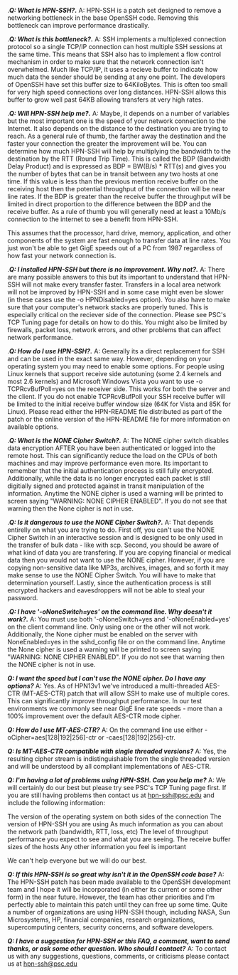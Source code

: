 .***Q: What is HPN-SSH?.***
A: HPN-SSH is a patch set designed to remove a networking bottleneck in the base OpenSSH code. Removing this bottleneck can improve performance drastically.

.***Q: What is this bottleneck?.***
A: SSH implements a multiplexed connection protocol so a single TCP/IP connection can host multiple SSH sessions at the same time. This means that SSH also has to implement a flow control mechanism in order to make sure that the network connection isn't overwhelmed. Much like TCP/IP, it uses a recieve buffer to indicate how much data the sender should be sending at any one point. The developers of OpenSSH have set this buffer size to 64KiloBytes. This is often too small for very high speed connections over long distances. HPN-SSH allows this buffer to grow well past 64KB allowing transfers at very high rates.

.***Q: Will HPN-SSH help me?.***
A: Maybe, it depends on a number of variables but the most important one is the speed of your network connection to the Internet. It also depends on the distance to the destination you are trying to reach. As a general rule of thumb, the farther away the destination and the faster your connection the greater the improvement will be. You can determine how much HPN-SSH will help by multiplying the bandwidth to the destination by the RTT (Round Trip Time). This is called the BDP (Bandwidth Delay Product) and is expressed as BDP = BW(B/s) * RTT(s) and gives you the number of bytes that can be in transit between any two hosts at one time. If this value is less than the previous mention receive buffer on the receiving host then the potential throughput of the connection will be near line rates. If the BDP is greater than the receive buffer the throughput will be limited in direct proportion to the difference between the BDP and the receive buffer. As a rule of thumb you will generally need at least a 10Mb/s connection to the internet to see a benefit from HPN-SSH.

This assumes that the processor, hard drive, memory, application, and other components of the system are fast enough to transfer data at line rates. You just won't be able to get GigE speeds out of a PC from 1987 regardless of how fast your network connection is.

.***Q: I installed HPN-SSH but there is no improvement. Why not?.***
A: There are many possible answers to this but its important to understand that HPN-SSH will not make every transfer faster. Transfers in a local area network will not be improved by HPN-SSH and in some case might even be slower (in these cases use the -o HPNDisabled=yes option). You also have to make sure that your computer's network stacks are properly tuned. This is especially critical on the reciever side of the connection. Please see PSC's TCP Tuning page for details on how to do this. You might also be limited by firewalls, packet loss, network errors, and other problems that can affect network performance.

.***Q: How do I use HPN-SSH?.***
A: Generally its a direct replacement for SSH and can be used in the exact same way. However, depending on your operating system you may need to enable some options. For people using Linux kernels that support receive side autotuning (some 2.4 kernels and most 2.6 kernels) and Microsoft Windows Vista you want to use -o TCPRcvBufPoll=yes on the receiver side. This works for both the server and the client. If you do not enable TCPRcvBufPoll your SSH receive buffer will be limited to the initial receive buffer window size (64K for Vista and 85K for Linux). Please read either the HPN-README file distributed as part of the patch or the online version of the HPN-README file for more information on available options.

.***Q: What is the NONE Cipher Switch?.***
A: The NONE cipher switch disables data encryption AFTER you have been authenticated or logged into the remote host. This can significantly reduce the load on the CPUs of both machines and may improve performance even more. Its important to remember that the initial authentication process is still fully encrypted. Additionally, while the data is no longer encrypted each packet is still digitially signed and protected against in transit manipulation of the information. Anytime the NONE cipher is used a warning will be printed to screen saying "WARNING: NONE CIPHER ENABLED". If you do not see that warning then the None cipher is not in use.

.***Q: Is it dangerous to use the NONE Cipher Switch?.***
A: That depends entirelly on what you are trying to do. First off, you can't use the NONE Cipher Switch in an interactive session and is designed to be only used in the transfer of bulk data - like with scp. Second, you should be aware of what kind of data you are transfering. If you are copying financial or medical data then you would not want to use the NONE cipher. However, if you are copying non-sensitive data like MP3s, archives, images, and so forth it may make sense to use the NONE Cipher Switch. You will have to make that determination yourself. Lastly, since the authentication process is still encrypted hackers and eavesdroppers will not be able to steal your password.

.***Q: I have '-oNoneSwitch=yes' on the command line. Why doesn't it work?.***
A: You must use both '-oNoneSwitch=yes and '-oNoneEnabled=yes' on the client command line. Only using one or the other will not work. Additionally, the None cipher must be enabled on the server with NoneEnabled=yes in the sshd_config file or on the command line. Anytime the None cipher is used a warning will be printed to screen saying "WARNING: NONE CIPHER ENABLED". If you do not see that warning then the NONE cipher is not in use.

***Q: I want the speed but I can't use the NONE cipher. Do I have any options?***
A: Yes. As of HPN13v1 we've introduced a multi-threaded AES-CTR (MT-AES-CTR) patch that will allow SSH to make use of multiple cores. This can significantly improve throughput performance. In our test environments we commonly see near GigE line rate speeds - more than a 100% improvement over the default AES-CTR mode cipher.

***Q: How do I use MT-AES-CTR?***
A: On the command line use either -oCipher=aes[128|192|256]-ctr or -caes[128|192|256]-ctr.

***Q: Is MT-AES-CTR compatible with single threaded versions?***
A: Yes, the resulting cipher stream is indistinguishable from the single threaded version and will be understood by all compliant implementations of AES-CTR.

***Q: I'm having a lot of problems using HPN-SSH. Can you help me?***
A: We will certainly do our best but please try see PSC's TCP Tuning page first. If you are still having problems then contact us at hpn-ssh@psc.edu and include the following information:

The version of the operating system on both sides of the connection
The version of HPN-SSH you are using
As much information as you can about the network path (bandwidth, RTT, loss, etc)
The level of throughput performance you expect to see and what you are seeing.
The receive buffer sizes of the hosts
Any other information you feel is important

We can't help everyone but we will do our best.

***Q: If this HPN-SSH is so great why isn't it in the OpenSSH code base?***
A: The HPN-SSH patch has been made available to the OpenSSH development team and I hope it will be incorporated (in either its current or some other form) in the near future. However, the team has other priorities and I'm perfectly able to maintain this patch until they can free up some time. Quite a number of organizations are using HPN-SSH though, including NASA, Sun Microsystems, HP, financial companies, research organizations, supercomputing centers, security concerns, and software developers.

***Q: I have a suggestion for HPN-SSH or this FAQ, a comment, want to send thanks, or ask some other question. Who should I contact?***
A: To contact us with any suggestions, questions, comments, or criticisms please contact us at hpn-ssh@psc.edu